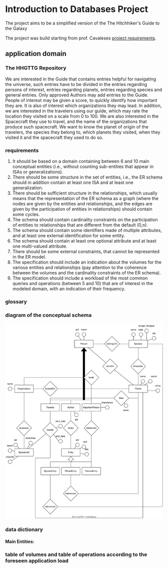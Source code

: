 # Introduction to Databases Project

The project aims to be a simplified version of the The Hitchhiker's Guide to the Galaxy

The project was build starting from prof. Cavaleses [project requirements](https://www.inf.unibz.it/~calvanese/teaching/23-24-idb/#project).

## application domain

### The HHGTTG Repository 
We are interested in the Guide that contains entries helpful for navigating the universe, such entries have to be divided in the entries regarding persons of interest, entries regarding planets, entries regarding species and general entries. Only approved Authors may add entries to the Guide. People of interest may be given a score, to quickly identify how important they are. It is also of interest which organizations they may lead. In addition, we are interested in the travelers using our guide, which may rate the location they visited on a scale from 0 to 100. We are also interested in the Spacecraft they use to travel, and the name of the organizations that produce such spacecraft. We want to know the planet of origin of the travelers, the species they belong to, which planets they visited, when they visited it and the spacecraft they used to do so.

### requirements

1. It should be based on a domain containing between 6 and 10 main conceptual entities (i.e., without counting sub-entities that appear in ISAs or generalizations).
2. There should be some structure in the set of entities, i.e., the ER schema should in addition contain at least one ISA and at least one generalization.
3. There should be sufficient structure in the relationships, which usually means that the representation of the ER schema as a graph (where the nodes are given by the entities and relationships, and the edges are given by the participation of entities in relationships) should contain some cycles.
4. The schema should contain cardinality constraints on the participation of entities to relationships that are different from the default (0,n).
5. The schema should contain some identifiers made of multiple attributes, and at least one external identification for some entity.
6. The schema should contain at least one optional attribute and at least one multi-valued attribute.
7. There should be some external constraints, that cannot be represented in the ER model.
8. The specification should include an indication about the volumes for the various entities and relationships (pay attention to the coherence between the volumes and the cardinality constraints of the ER schema).
9. The specification should include a workload of the most common queries and operations (between 5 and 10) that are of interest in the modeled domain, with an indication of their frequency.

### glossary 

### diagram of the conceptual schema
![ER-Diagramm](er-diagramm.svg)

### data dictionary

#### Main Entities:

### table of volumes and table of operations according to the foreseen application load
